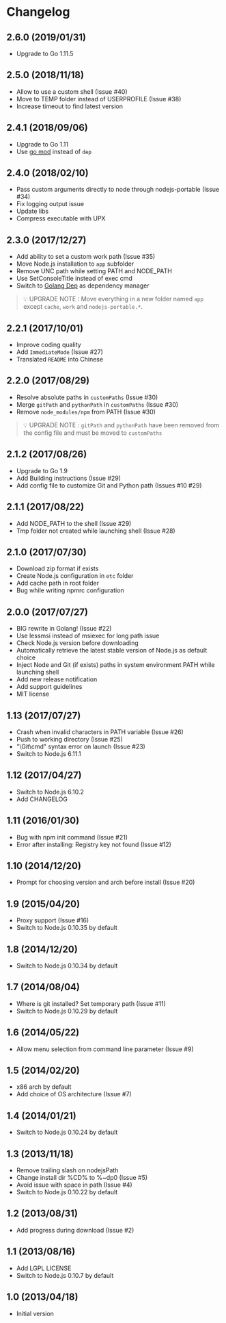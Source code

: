 # Changelog

## 2.6.0 (2019/01/31)

* Upgrade to Go 1.11.5

## 2.5.0 (2018/11/18)

* Allow to use a custom shell (Issue #40)
* Move to TEMP folder instead of USERPROFILE (Issue #38)
* Increase timeout to find latest version

## 2.4.1 (2018/09/06)

* Upgrade to Go 1.11
* Use [go mod](https://golang.org/cmd/go/#hdr-Module_maintenance) instead of `dep`

## 2.4.0 (2018/02/10)

* Pass custom arguments directly to node through nodejs-portable (Issue #34)
* Fix logging output issue
* Update libs
* Compress executable with UPX

## 2.3.0 (2017/12/27)

* Add ability to set a custom work path (Issue #35)
* Move Node.js installation to `app` subfolder
* Remove UNC path while setting PATH and NODE_PATH
* Use SetConsoleTitle instead of exec cmd
* Switch to [Golang Dep](https://github.com/golang/dep) as dependency manager

> 💡 UPGRADE NOTE : Move everything in a new folder named `app` except `cache`, `work` and `nodejs-portable.*`.

## 2.2.1 (2017/10/01)

* Improve coding quality
* Add `ImmediateMode` (Issue #27)
* Translated `README` into Chinese

## 2.2.0 (2017/08/29)

* Resolve absolute paths in `customPaths` (Issue #30)
* Merge `gitPath` and `pythonPath` in `customPaths` (Issue #30)
* Remove `node_modules/npm` from PATH (Issue #30)

> 💡 UPGRADE NOTE : `gitPath` and `pythonPath` have been removed from the config file and must be moved to `customPaths`

## 2.1.2 (2017/08/26)

* Upgrade to Go 1.9
* Add Building instructions (Issue #29) 
* Add config file to customize Git and Python path (Issues #10 #29) 

## 2.1.1 (2017/08/22)

* Add NODE_PATH to the shell (Issue #29)
* Tmp folder not created while launching shell (Issue #28)

## 2.1.0 (2017/07/30)

* Download zip format if exists
* Create Node.js configuration in `etc` folder
* Add cache path in root folder
* Bug while writing npmrc configuration

## 2.0.0 (2017/07/27)

* BIG rewrite in Golang! (Issue #22)
* Use lessmsi instead of msiexec for long path issue
* Check Node.js version before downloading
* Automatically retrieve the latest stable version of Node.js as default choice
* Inject Node and Git (if exists) paths in system environment PATH while launching shell
* Add new release notification
* Add support guidelines
* MIT license

## 1.13 (2017/07/27)

* Crash when invalid characters in PATH variable (Issue #26)
* Push to working directory (Issue #25)
* "\Git\cmd" syntax error on launch (Issue #23)
* Switch to Node.js 6.11.1

## 1.12 (2017/04/27)

* Switch to Node.js 6.10.2
* Add CHANGELOG

## 1.11 (2016/01/30)

* Bug with npm init command (Issue #21)
* Error after installing: Registry key not found (Issue #12)

## 1.10 (2014/12/20)

* Prompt for choosing version and arch before install (Issue #20)

## 1.9 (2015/04/20)

* Proxy support (Issue #16)
* Switch to Node.js 0.10.35 by default

## 1.8 (2014/12/20)

* Switch to Node.js 0.10.34 by default

## 1.7 (2014/08/04)

* Where is git installed? Set temporary path (Issue #11)
* Switch to Node.js 0.10.29 by default

## 1.6 (2014/05/22)

* Allow menu selection from command line parameter (Issue #9)

## 1.5 (2014/02/20)

* x86 arch by default
* Add choice of OS architecture (Issue #7)

## 1.4 (2014/01/21)

* Switch to Node.js 0.10.24 by default

## 1.3 (2013/11/18)

* Remove trailing slash on nodejsPath
* Change install dir %CD% to %~dp0 (Issue #5)
* Avoid issue with space in path (Issue #4)
* Switch to Node.js 0.10.22 by default

## 1.2 (2013/08/31)

* Add progress during download (Issue #2)

## 1.1 (2013/08/16)

* Add LGPL LICENSE
* Switch to Node.js 0.10.7 by default

## 1.0 (2013/04/18)

* Initial version
